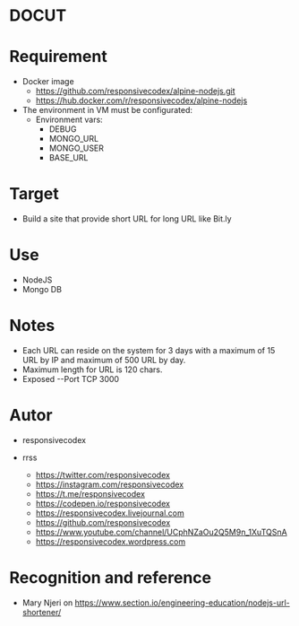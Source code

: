 # DOCUT

# Requirement
- Docker image
  - https://github.com/responsivecodex/alpine-nodejs.git
  - https://hub.docker.com/r/responsivecodex/alpine-nodejs
- The environment in VM must be configurated:
  - Environment vars:
    - DEBUG
    - MONGO_URL
    - MONGO_USER
    - BASE_URL


# Target
- Build a site that provide short URL for long URL like Bit.ly

# Use
- NodeJS
- Mongo DB

# Notes
- Each URL can reside on the system for 3 days with a maximum of 15 URL by IP and maximum of 500 URL by day.
-  Maximum length for URL is 120 chars.
- Exposed
  --Port TCP  3000


# Autor
- responsivecodex
- rrss
  
  - https://twitter.com/responsivecodex
  - https://instagram.com/responsivecodex
  - https://t.me/responsivecodex
  - https://codepen.io/responsivecodex
  - https://responsivecodex.livejournal.com
  - https://github.com/responsivecodex
  - https://www.youtube.com/channel/UCphNZaOu2Q5M9n_1XuTQSnA
  - https://responsivecodex.wordpress.com


# Recognition and reference
- Mary Njeri on https://www.section.io/engineering-education/nodejs-url-shortener/
